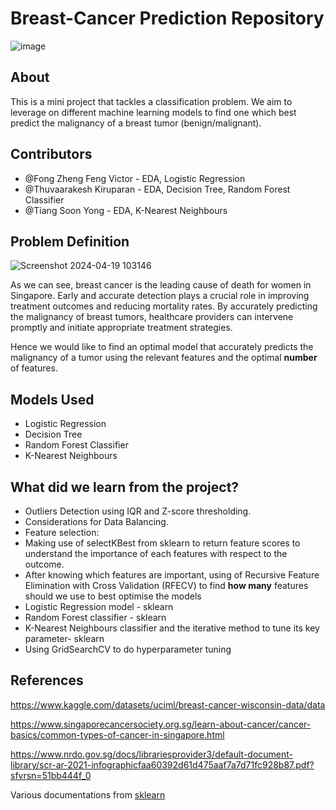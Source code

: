 # Breast-Cancer Prediction Repository
![image](https://github.com/VictorrFong/SC1015---Breast-Cancer-Prediction/assets/162713262/18c0aa7f-9a1c-49e9-a9e1-f93c2a5eeb1d)

## About
This is a mini project that tackles a classification problem. We aim to leverage on different machine learning models to find one which best predict the malignancy of a breast tumor (benign/malignant). 

## Contributors
- @Fong Zheng Feng Victor - EDA, Logistic Regression
- @Thuvaarakesh Kiruparan - EDA, Decision Tree, Random Forest Classifier
- @Tiang Soon Yong - EDA, K-Nearest Neighbours

## Problem Definition
![Screenshot 2024-04-19 103146](https://github.com/VictorrFong/SC1015---Breast-Cancer-Prediction/assets/162713262/e00c0613-4d5c-444b-b103-025a0a9562bb)

As we can see, breast cancer is the leading cause of death for women in Singapore. Early and accurate detection plays a crucial role in improving treatment outcomes and reducing mortality rates. By accurately predicting the malignancy of breast tumors, healthcare providers can intervene promptly and initiate appropriate treatment strategies.

Hence we would like to find an optimal model that accurately predicts the malignancy of a tumor using the relevant features and the optimal **number** of features. 


## Models Used
  - Logistic Regression
  - Decision Tree
  - Random Forest Classifier
  - K-Nearest Neighbours

## What did we learn from the project?
- Outliers Detection using IQR and Z-score thresholding.
- Considerations for Data Balancing.
- Feature selection:
- Making use of selectKBest from sklearn to return feature scores to understand the importance of each features with respect to the outcome.
- After knowing which features are important, using of Recursive Feature Elimination with Cross Validation (RFECV) to find **how many** features should we use to best optimise the models
- Logistic Regression model - sklearn
- Random Forest classifier - sklearn
- K-Nearest Neighbours classifier and the iterative method to tune its key parameter- sklearn
- Using GridSearchCV to do hyperparameter tuning

## References
https://www.kaggle.com/datasets/uciml/breast-cancer-wisconsin-data/data

https://www.singaporecancersociety.org.sg/learn-about-cancer/cancer-basics/common-types-of-cancer-in-singapore.html

https://www.nrdo.gov.sg/docs/librariesprovider3/default-document-library/scr-ar-2021-infographicfaa60392d61d475aaf7a7d71fc928b87.pdf?sfvrsn=51bb444f_0

Various documentations from [sklearn](https://scikit-learn.org/stable)



